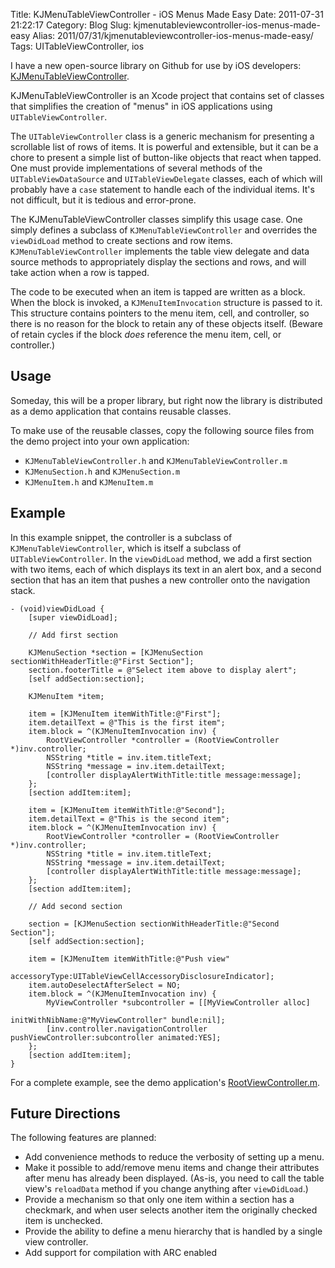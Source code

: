 Title: KJMenuTableViewController - iOS Menus Made Easy
Date: 2011-07-31 21:22:17
Category: Blog
Slug: kjmenutableviewcontroller-ios-menus-made-easy
Alias: 2011/07/31/kjmenutableviewcontroller-ios-menus-made-easy/
Tags: UITableViewController, ios


I have a new open-source library on Github for use by iOS developers: [KJMenuTableViewController](https://github.com/kristopherjohnson/KJMenuTableViewController).

KJMenuTableViewController is an Xcode project that contains set of classes that simplifies the
creation of "menus" in iOS applications using `UITableViewController`.

The `UITableViewController` class is a generic mechanism for presenting a scrollable list of
rows of items.  It is powerful and extensible, but it can be a chore to present a simple
list of button-like objects that react when tapped.  One must provide implementations of several
methods of the `UITableViewDataSource` and `UITableViewDelegate` classes, each of which will
probably have a `case` statement to handle each of the individual items. It's not difficult, but it is
tedious and error-prone.

The KJMenuTableViewController classes simplify this usage case.  One simply defines a subclass of
`KJMenuTableViewController` and overrides the `viewDidLoad` method to create sections and row items.
`KJMenuTableViewController` implements the table view delegate and data source methods to
appropriately display the sections and rows, and will take action when a row is tapped.

The code to be executed when an item is tapped are written as a block.
When the block is invoked, a `KJMenuItemInvocation` structure is passed to it. This structure
contains pointers to the menu item, cell, and controller, so there is no reason for the block
to retain any of these objects itself.  (Beware of retain cycles if the block _does_ reference
the menu item, cell, or controller.)
<!--break-->
## Usage

Someday, this will be a proper library, but right now the library is distributed as a demo
application that contains reusable classes.

To make use of the reusable classes, copy the following source files from the demo project into
your own application:

* `KJMenuTableViewController.h` and `KJMenuTableViewController.m`
* `KJMenuSection.h` and `KJMenuSection.m`
* `KJMenuItem.h` and `KJMenuItem.m`

## Example

In this example snippet, the controller is a subclass of `KJMenuTableViewController`, which is itself
a subclass of `UITableViewController`.  In the `viewDidLoad` method, we add a first section with
two items, each of which displays its text in an alert box, and a second section that has
an item that pushes a new controller onto the navigation stack.

    - (void)viewDidLoad {
        [super viewDidLoad];
        
        // Add first section
        
        KJMenuSection *section = [KJMenuSection sectionWithHeaderTitle:@"First Section"];
        section.footerTitle = @"Select item above to display alert";
        [self addSection:section];    
        
        KJMenuItem *item;
        
        item = [KJMenuItem itemWithTitle:@"First"];
        item.detailText = @"This is the first item";
        item.block = ^(KJMenuItemInvocation inv) {
            RootViewController *controller = (RootViewController *)inv.controller;
            NSString *title = inv.item.titleText;
            NSString *message = inv.item.detailText;
            [controller displayAlertWithTitle:title message:message];
        };
        [section addItem:item];
        
        item = [KJMenuItem itemWithTitle:@"Second"];
        item.detailText = @"This is the second item";
        item.block = ^(KJMenuItemInvocation inv) {
            RootViewController *controller = (RootViewController *)inv.controller;
            NSString *title = inv.item.titleText;
            NSString *message = inv.item.detailText;
            [controller displayAlertWithTitle:title message:message];
        };
        [section addItem:item];
        
        // Add second section
        
        section = [KJMenuSection sectionWithHeaderTitle:@"Second Section"];
        [self addSection:section];
        
        item = [KJMenuItem itemWithTitle:@"Push view"
                           accessoryType:UITableViewCellAccessoryDisclosureIndicator];
        item.autoDeselectAfterSelect = NO;
        item.block = ^(KJMenuItemInvocation inv) {
            MyViewController *subcontroller = [[MyViewController alloc]
                                               initWithNibName:@"MyViewController" bundle:nil];
            [inv.controller.navigationController pushViewController:subcontroller animated:YES];
        };
        [section addItem:item];
    }

For a complete example, see the demo application's [RootViewController.m](https://github.com/kristopherjohnson/KJMenuTableViewController/blob/master/KJMenuTableViewController/RootViewController.m).

## Future Directions

The following features are planned:

* Add convenience methods to reduce the verbosity of setting up a menu.
* Make it possible to add/remove menu items and change their attributes after menu has already been displayed. (As-is, you need to call the table view's `reloadData` method if you change anything after `viewDidLoad`.)
* Provide a mechanism so that only one item within a section has a checkmark, and when user selects another item the originally checked item is unchecked.
* Provide the ability to define a menu hierarchy that is handled by a single view controller.
* Add support for compilation with ARC enabled
